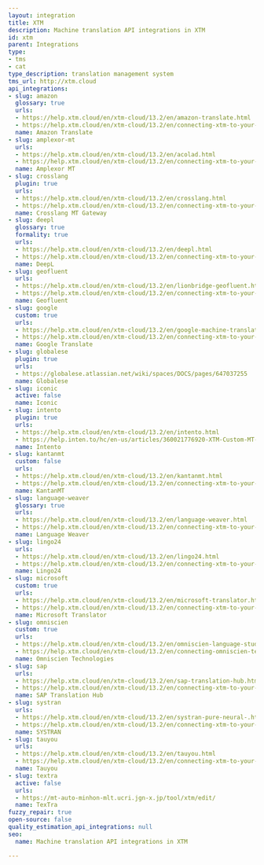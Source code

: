 ```yaml
---
layout: integration
title: XTM
description: Machine translation API integrations in XTM
id: xtm
parent: Integrations
type:
- tms
- cat
type_description: translation management system
tms_url: http://xtm.cloud
api_integrations:
- slug: amazon
  glossary: true
  urls:
  - https://help.xtm.cloud/en/xtm-cloud/13.2/en/amazon-translate.html
  - https://help.xtm.cloud/en/xtm-cloud/13.2/en/connecting-xtm-to-your-amazon-translate-mt-engine.html
  name: Amazon Translate
- slug: amplexor-mt
  urls:
  - https://help.xtm.cloud/en/xtm-cloud/13.2/en/acolad.html
  - https://help.xtm.cloud/en/xtm-cloud/13.2/en/connecting-xtm-to-your-acolad-mt-engine.html
  name: Amplexor MT
- slug: crosslang
  plugin: true
  urls:
  - https://help.xtm.cloud/en/xtm-cloud/13.2/en/crosslang.html
  - https://help.xtm.cloud/en/xtm-cloud/13.2/en/connecting-xtm-to-your-crosslang-mt-engine.html
  name: Crosslang MT Gateway
- slug: deepl
  glossary: true
  formality: true
  urls:
  - https://help.xtm.cloud/en/xtm-cloud/13.2/en/deepl.html
  - https://help.xtm.cloud/en/xtm-cloud/13.2/en/connecting-xtm-to-your-deepl-translator-mt-engine.html
  name: DeepL
- slug: geofluent
  urls:
  - https://help.xtm.cloud/en/xtm-cloud/13.2/en/lionbridge-geofluent.html
  - https://help.xtm.cloud/en/xtm-cloud/13.2/en/connecting-xtm-to-your-lionbridge-geofluent-mt-engine.html
  name: Geofluent
- slug: google
  custom: true
  urls:
  - https://help.xtm.cloud/en/xtm-cloud/13.2/en/google-machine-translation.html
  - https://help.xtm.cloud/en/xtm-cloud/13.2/en/connecting-xtm-to-your-google-translate-mt-engine.html
  name: Google Translate
- slug: globalese
  plugin: true
  urls:
  - https://globalese.atlassian.net/wiki/spaces/DOCS/pages/647037255
  name: Globalese
- slug: iconic
  active: false
  name: Iconic
- slug: intento
  plugin: true
  urls:
  - https://help.xtm.cloud/en/xtm-cloud/13.2/en/intento.html
  - https://help.inten.to/hc/en-us/articles/360021776920-XTM-Custom-MT-for-Intento-Quick-Guide
  name: Intento
- slug: kantanmt
  custom: false
  urls:
  - https://help.xtm.cloud/en/xtm-cloud/13.2/en/kantanmt.html
  - https://help.xtm.cloud/en/xtm-cloud/13.2/en/connecting-xtm-to-your-kantanmt-engine.html
  name: KantanMT
- slug: language-weaver
  glossary: true
  urls:
  - https://help.xtm.cloud/en/xtm-cloud/13.2/en/language-weaver.html
  - https://help.xtm.cloud/en/xtm-cloud/13.2/en/connecting-xtm-to-your-language-weaver-mt-engine.html
  name: Language Weaver
- slug: lingo24
  urls:
  - https://help.xtm.cloud/en/xtm-cloud/13.2/en/lingo24.html
  - https://help.xtm.cloud/en/xtm-cloud/13.2/en/connecting-xtm-to-your-lingo24-mt-engine.html
  name: Lingo24
- slug: microsoft
  custom: true
  urls:
  - https://help.xtm.cloud/en/xtm-cloud/13.2/en/microsoft-translator.html
  - https://help.xtm.cloud/en/xtm-cloud/13.2/en/connecting-xtm-to-your-microsoft-translator-mt-engine.html
  name: Microsoft Translator
- slug: omniscien
  custom: true
  urls:
  - https://help.xtm.cloud/en/xtm-cloud/13.2/en/omniscien-language-studio.html
  - https://help.xtm.cloud/en/xtm-cloud/13.2/en/connecting-omniscien-technologies-language-studio-mt-engine.html
  name: Omniscien Technologies
- slug: sap
  urls:
  - https://help.xtm.cloud/en/xtm-cloud/13.2/en/sap-translation-hub.html
  - https://help.xtm.cloud/en/xtm-cloud/13.2/en/connecting-xtm-to-your-sap-translation-hub-mt-engine.html
  name: SAP Translation Hub
- slug: systran
  urls:
  - https://help.xtm.cloud/en/xtm-cloud/13.2/en/systran-pure-neural-.html
  - https://help.xtm.cloud/en/xtm-cloud/13.2/en/connecting-xtm-to-your-systran-pure-neural-mt-engine.html
  name: SYSTRAN
- slug: tauyou
  urls:
  - https://help.xtm.cloud/en/xtm-cloud/13.2/en/tauyou.html
  - https://help.xtm.cloud/en/xtm-cloud/13.2/en/connecting-xtm-to-your-tauyou-mt-engine.html
  name: Tauyou
- slug: textra
  active: false
  urls:
  - https://mt-auto-minhon-mlt.ucri.jgn-x.jp/tool/xtm/edit/
  name: TexTra
fuzzy_repair: true
open-source: false
quality_estimation_api_integrations: null
seo:
  name: Machine translation API integrations in XTM

---
```


